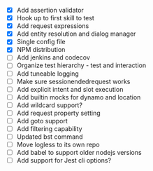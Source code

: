- [X] Add assertion validator
- [X] Hook up to first skill to test
- [X] Add request expressions
- [X] Add entity resolution and dialog manager
- [X] Single config file
- [X] NPM distribution
- [ ] Add jenkins and codecov
- [ ] Organize test hierarchy - test and interaction
- [ ] Add tuneable logging
- [ ] Make sure sessionendedrequest works
- [ ] Add explicit intent and slot execution
- [ ] Add builtin mocks for dynamo and location
- [ ] Add wildcard support?
- [ ] Add request property setting
- [ ] Add goto support
- [ ] Add filtering capability
- [ ] Updated bst command
- [ ] Move logless to its own repo
- [ ] Add babel to support older nodejs versions
- [ ] Add support for Jest cli options?